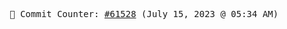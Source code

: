<p align="center">
    <samp>
        📮 Commit Counter: <a href="https://github.com/Javascript-void0/Javascript-void0/commits/main">#61528</a> (July 15, 2023 @ 05:34 AM)
    </samp>
</p>